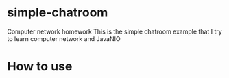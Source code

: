# simple-chatroom
Computer network  homework
This is the simple chatroom example that I try to learn computer network and JavaNIO
# How to use
